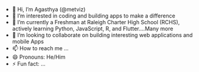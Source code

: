 - 👋 Hi, I’m Agasthya (@metviz)
- 👀 I’m interested in coding and building apps to make a difference 
- 🌱 I’m currently a Freshman at Raleigh Charter High School (RCHS), actively learning Python, JavaScript, R, and Flutter....Many more 
- 💞️ I’m looking to collaborate on building interesting web applications and mobile Apps
- 📫 How to reach me ...
- 😄 Pronouns: He/Him
- ⚡ Fun fact: ...

<!---
metviz/metviz is a ✨ special ✨ repository because its `README.md` (this file) appears on your GitHub profile.
You can click the Preview link to take a look at your changes.
--->
